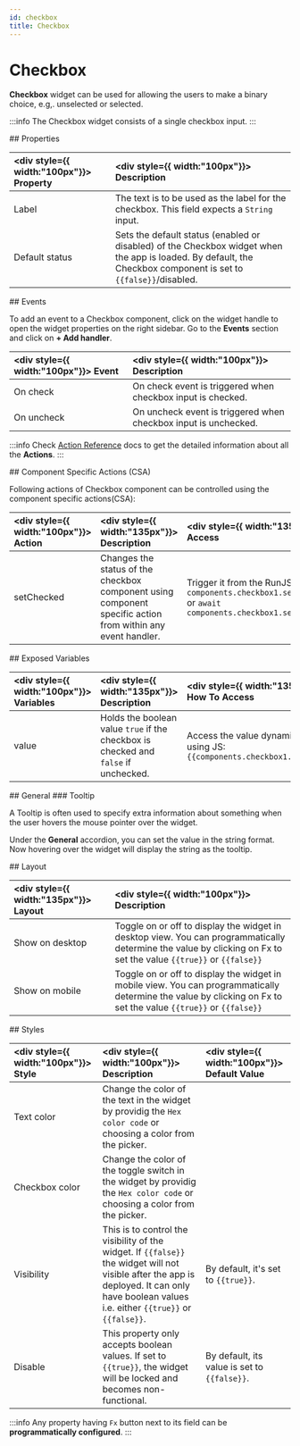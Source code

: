 ```yaml
---
id: checkbox
title: Checkbox
---
```

# Checkbox

**Checkbox** widget can be used for allowing the users to make a binary choice, e.g,. unselected or selected.

:::info
The Checkbox widget consists of a single checkbox input.
:::

<div>
## Properties

| <div style={{ width:"100px"}}> Property </div>     | <div style={{ width:"100px"}}> Description </div> |
|:----------- |:----------- |
| Label | The text is to be used as the label for the checkbox. This field expects a `String` input. |
| Default status | Sets the default status (enabled or disabled) of the Checkbox widget when the app is loaded. By default, the Checkbox component is set to `{{false}}`/disabled. |

</div>

<div>
## Events

To add an event to a Checkbox component, click on the widget handle to open the widget properties on the right sidebar. Go to the **Events** section and click on **+ Add handler**.

| <div style={{ width:"100px"}}> Event </div>     | <div style={{ width:"100px"}}> Description </div> |
|:----------- |:----------- |
| On check | On check event is triggered when checkbox input is checked. |
| On uncheck | On uncheck event is triggered when checkbox input is unchecked. |

:::info
Check [Action Reference](/docs/category/actions-reference) docs to get the detailed information about all the **Actions**.
:::

</div>

<div>
## Component Specific Actions (CSA)

Following actions of Checkbox component can be controlled using the component specific actions(CSA):

| <div style={{ width:"100px"}}> Action   </div>  | <div style={{ width:"135px"}}> Description </div> | <div style={{ width:"135px"}}> How To Access </div> |
|:----------- |:----------- |:---------|
| setChecked | Changes the status of the checkbox component using component specific action from within any event handler.| Trigger it from the RunJS query: `await components.checkbox1.setChecked(true)` or `await components.checkbox1.setChecked(false)` |

</div>

<div>
## Exposed Variables

| <div style={{ width:"100px"}}> Variables  </div>    | <div style={{ width:"135px"}}> Description </div> | <div style={{ width:"135px"}}> How To Access </div> |
|:----------- |:----------- |:----------|
| value | Holds the boolean value `true` if the checkbox is checked and `false` if unchecked.| Access the value dynamically using JS: `{{components.checkbox1.value}}`| 

</div>

<div>
## General
### Tooltip

A Tooltip is often used to specify extra information about something when the user hovers the mouse pointer over the widget.

Under the <b>General</b> accordion, you can set the value in the string format. Now hovering over the widget will display the string as the tooltip.

</div>

<div>
## Layout

| <div style={{ width:"135px"}}> Layout </div> | <div style={{ width:"100px"}}> Description </div> |
|:----------- |:----------- |
| Show on desktop | Toggle on or off to display the widget in desktop view. You can programmatically determine the value by clicking on Fx to set the value `{{true}}` or `{{false}}` |
| Show on mobile | Toggle on or off to display the widget in mobile view. You can programmatically determine the value by clicking on Fx to set the value `{{true}}` or `{{false}}` |

</div>

<div>
## Styles

|  <div style={{ width:"100px"}}> Style </div> |  <div style={{ width:"100px"}}> Description </div> |  <div style={{ width:"100px"}}> Default Value </div>|
|:----- |:---------  |:------------- |
| Text color | Change the color of the text in the widget by providig the `Hex color code` or choosing a color from the picker. |  |
| Checkbox color | Change the color of the toggle switch in the widget by providig the `Hex color code` or choosing a color from the picker. |  |
| Visibility | This is to control the visibility of the widget. If `{{false}}` the widget will not visible after the app is deployed. It can only have boolean values i.e. either `{{true}}` or `{{false}}`. | By default, it's set to `{{true}}`. |
| Disable | This property only accepts boolean values. If set to `{{true}}`, the widget will be locked and becomes non-functional. | By default, its value is set to `{{false}}`. |

:::info
Any property having `Fx` button next to its field can be **programmatically configured**.
:::

</div>